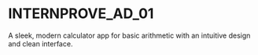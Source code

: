 # INTERNPROVE_AD_01
A sleek, modern calculator app for basic arithmetic with an intuitive design and clean interface.
